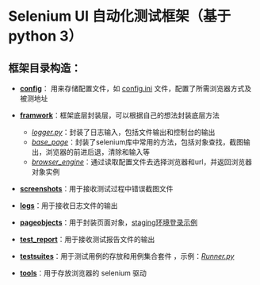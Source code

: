 # Selenium UI 自动化测试框架（基于 python 3）
## 框架目录构造： ##


- **[config]()**： 用来存储配置文件，如 [config.ini]() 文件，配置了所需浏览器方式及被测地址

- **[framwork]()**：框架底层封装层，可以根据自己的想法封装底层方法
  - *[logger.py]()*：封装了日志输入，包括文件输出和控制台的输出
  - *[base_page]()*：封装了selenium库中常用的方法，包括对象查找，截图输出，浏览器的前进后退，清除和输入等
  - *[browser_engine]()*：通过读取配置文件去选择浏览器和url，并返回浏览器对象实例


- **[screenshots]()**：用于接收测试过程中错误截图文件

- **[logs]()**：用于接收日志文件的输出 


- **[pageobjects]()**：用于封装页面对象，[staging环境登录示例]()

- **[test_report]()**：用于接收测试报告文件的输出


- **[testsuites]()**：用于测试用例的存放和用例集合套件 ，示例：*[Runner.py]()*


- **[tools]()**：用于存放浏览器的 selenium 驱动

